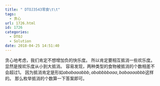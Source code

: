 ```yaml
---
title: " DTOJ3543零食\t\t"
tags:
  - 贪心
url: 1726.html
id: 1726
categories:
  - DTOJ
  - Solution
date: 2018-04-25 14:51:40
---
```


贪心地考虑，我们肯定不想增加负的快乐度。 所以肯定要相互抵消一些欢乐度。显然是按欢乐度从小到大抵消。 容易发现，两种类型的食物被抵消的个数相差不会超过$1$。 因为抵消肯定是形如$ababaaabbb,ababbbbaaa,babaaaabbb$这样的。 那么枚举抵消的个数算一下答案即可。